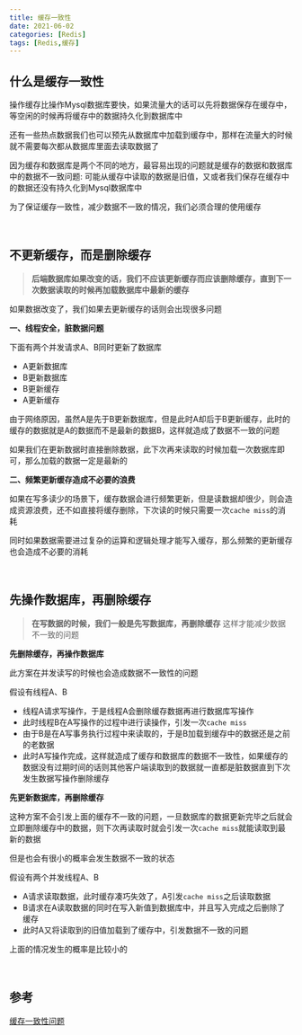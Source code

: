 ```yaml
---
title: 缓存一致性
date: 2021-06-02
categories: [Redis]
tags: [Redis,缓存]
---
```


## 什么是缓存一致性

操作缓存比操作Mysql数据库要快，如果流量大的话可以先将数据保存在缓存中，等空闲的时候再将缓存中的数据持久化到数据库中

还有一些热点数据我们也可以预先从数据库中加载到缓存中，那样在流量大的时候就不需要每次都从数据库里面去读取数据了

因为缓存和数据库是两个不同的地方，最容易出现的问题就是缓存的数据和数据库中的数据不一致问题: 可能从缓存中读取的数据是旧值，又或者我们保存在缓存中的数据还没有持久化到Mysql数据库中

为了保证缓存一致性，减少数据不一致的情况，我们必须合理的使用缓存

​    

## 不更新缓存，而是删除缓存

> **后端数据库如果改变的话，我们不应该更新缓存而应该删除缓存，直到下一次数据读取的时候再加载数据库中最新的缓存**

如果数据改变了，我们如果去更新缓存的话则会出现很多问题

**一、线程安全，脏数据问题**

下面有两个并发请求A、B同时更新了数据库

- A更新数据库
- B更新数据库
- B更新缓存
- A更新缓存

由于网络原因，虽然A是先于B更新数据库，但是此时A却后于B更新缓存，此时的缓存的数据就是A的数据而不是最新的数据B，这样就造成了数据不一致的问题

如果我们在更新数据时直接删除数据，此下次再来读取的时候加载一次数据库即可，那么加载的数据一定是最新的

**二、频繁更新缓存造成不必要的浪费**

如果在写多读少的场景下，缓存数据会进行频繁更新，但是读数据却很少，则会造成资源浪费，还不如直接将缓存删除，下次读的时候只需要一次`cache miss`的消耗

同时如果数据需要进过复杂的运算和逻辑处理才能写入缓存，那么频繁的更新缓存也会造成不必要的消耗

​    

## 先操作数据库，再删除缓存

> **在写数据的时候，我们一般是先写数据库，再删除缓存**  这样才能减少数据不一致的问题

**先删除缓存，再操作数据库**

此方案在并发读写的时候也会造成数据不一致性的问题

假设有线程A、B

- 线程A请求写操作，于是线程A会删除缓存数据再进行数据库写操作
- 此时线程B在A写操作的过程中进行读操作，引发一次`cache miss`
- 由于B是在A写事务执行过程中来读取的，于是B加载到缓存中的数据还是之前的老数据
- 此时A写操作完成，这样就造成了缓存和数据库的数据不一致性，如果缓存的数据没有过期时间的话则其他客户端读取到的数据就一直都是脏数据直到下次 发生数据写操作删除缓存

**先更新数据库，再删除缓存**

这种方案不会引发上面的缓存不一致的问题，一旦数据库的数据更新完毕之后就会立即删除缓存中的数据，则下次再读取时就会引发一次`cache miss`就能读取到最新的数据

但是也会有很小的概率会发生数据不一致的状态

假设有两个并发线程A、B

- A请求读取数据，此时缓存凑巧失效了，A引发`cache miss`之后读取数据
- B请求在A读取数据的同时在写入新值到数据库中，并且写入完成之后删除了缓存
- 此时A又将读取到的旧值加载到了缓存中，引发数据不一致的问题

上面的情况发生的概率是比较小的

​    

## 参考

[缓存一致性问题](https://juejin.cn/post/6931231279727951880#heading-0)